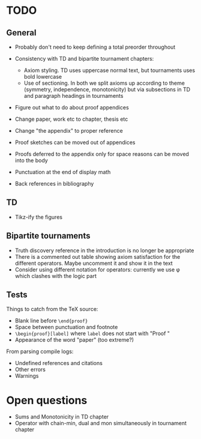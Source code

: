 # TODO

## General

- Probably don't need to keep defining a total preorder throughout

- Consistency with TD and bipartite tournament chapters:
    - Axiom styling. TD uses uppercase normal text, but tournaments uses bold
      lowercase
    - Use of sectioning. In both we split axioms up according to theme
      (symmetry, independence, monotonicity) but via subsections in TD and
      paragraph headings in tournaments

- Figure out what to do about proof appendices

- Change paper, work etc to chapter, thesis etc

- Change "the appendix" to proper reference

- Proof sketches can be moved out of appendices

- Proofs deferred to the appendix only for space reasons can be moved into the
  body

- Punctuation at the end of display math

- Back references in bibliography

## TD

- Tikz-ify the figures

## Bipartite tournaments

- Truth discovery reference in the introduction is no longer be appropriate
- There is a commented out table showing axiom satisfaction for the different
  operators. Maybe uncomment it and show it in the text
- Consider using different notation for operators: currently we use φ which
  clashes with the logic part

## Tests

Things to catch from the TeX source:

- Blank line before `\end{proof}`
- Space between punctuation and footnote
- `\begin{proof}[label]` where `label` does not start with "Proof "
- Appearance of the word "paper" (too extreme?)

From parsing compile logs:

- Undefined references and citations
- Other errors
- Warnings

# Open questions

- Sums and Monotonicity in TD chapter
- Operator with chain-min, dual and mon simultaneously in tournament chapter
